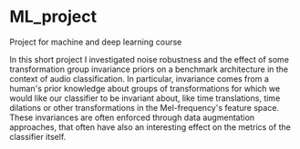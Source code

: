 # ML_project
Project for machine and deep learning course

In this short project I investigated noise robustness and the effect of some transformation group invariance priors on a benchmark architecture in the context of audio classification.
In particular, invariance comes from a human's prior knowledge about groups of transformations for which we would like our classifier to be invariant about, like time translations, time dilations or other transformations in the Mel-frequency's feature space. These invariances are often enforced through data augmentation approaches, that often have also an interesting effect on the metrics of the classifier itself.
